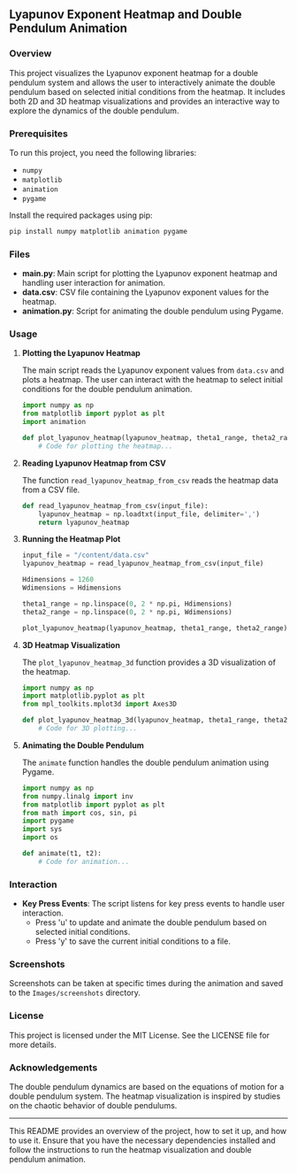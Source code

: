 ## Lyapunov Exponent Heatmap and Double Pendulum Animation

### Overview

This project visualizes the Lyapunov exponent heatmap for a double pendulum system and allows the user to interactively animate the double pendulum based on selected initial conditions from the heatmap. It includes both 2D and 3D heatmap visualizations and provides an interactive way to explore the dynamics of the double pendulum.

### Prerequisites

To run this project, you need the following libraries:

- `numpy`
- `matplotlib`
- `animation`
- `pygame`

Install the required packages using pip:

```sh
pip install numpy matplotlib animation pygame
```

### Files

- **main.py**: Main script for plotting the Lyapunov exponent heatmap and handling user interaction for animation.
- **data.csv**: CSV file containing the Lyapunov exponent values for the heatmap.
- **animation.py**: Script for animating the double pendulum using Pygame.

### Usage

1. **Plotting the Lyapunov Heatmap**

   The main script reads the Lyapunov exponent values from `data.csv` and plots a heatmap. The user can interact with the heatmap to select initial conditions for the double pendulum animation.

   ```python
   import numpy as np
   from matplotlib import pyplot as plt
   import animation

   def plot_lyapunov_heatmap(lyapunov_heatmap, theta1_range, theta2_range):
       # Code for plotting the heatmap...
   ```

2. **Reading Lyapunov Heatmap from CSV**

   The function `read_lyapunov_heatmap_from_csv` reads the heatmap data from a CSV file.

   ```python
   def read_lyapunov_heatmap_from_csv(input_file):
       lyapunov_heatmap = np.loadtxt(input_file, delimiter=',')
       return lyapunov_heatmap
   ```

3. **Running the Heatmap Plot**

   ```python
   input_file = "/content/data.csv"
   lyapunov_heatmap = read_lyapunov_heatmap_from_csv(input_file)

   Hdimensions = 1260
   Wdimensions = Hdimensions

   theta1_range = np.linspace(0, 2 * np.pi, Hdimensions)
   theta2_range = np.linspace(0, 2 * np.pi, Wdimensions)

   plot_lyapunov_heatmap(lyapunov_heatmap, theta1_range, theta2_range)
   ```

4. **3D Heatmap Visualization**

   The `plot_lyapunov_heatmap_3d` function provides a 3D visualization of the heatmap.

   ```python
   import numpy as np
   import matplotlib.pyplot as plt
   from mpl_toolkits.mplot3d import Axes3D

   def plot_lyapunov_heatmap_3d(lyapunov_heatmap, theta1_range, theta2_range, downsample_factor=10):
       # Code for 3D plotting...
   ```

5. **Animating the Double Pendulum**

   The `animate` function handles the double pendulum animation using Pygame.

   ```python
   import numpy as np
   from numpy.linalg import inv
   from matplotlib import pyplot as plt
   from math import cos, sin, pi
   import pygame
   import sys
   import os

   def animate(t1, t2):
       # Code for animation...
   ```

### Interaction

- **Key Press Events**: The script listens for key press events to handle user interaction.
  - Press 'u' to update and animate the double pendulum based on selected initial conditions.
  - Press 'y' to save the current initial conditions to a file.

### Screenshots

Screenshots can be taken at specific times during the animation and saved to the `Images/screenshots` directory.

### License

This project is licensed under the MIT License. See the LICENSE file for more details.

### Acknowledgements

The double pendulum dynamics are based on the equations of motion for a double pendulum system. The heatmap visualization is inspired by studies on the chaotic behavior of double pendulums.

---

This README provides an overview of the project, how to set it up, and how to use it. Ensure that you have the necessary dependencies installed and follow the instructions to run the heatmap visualization and double pendulum animation.
